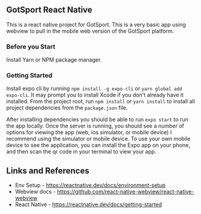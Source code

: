 ## GotSport React Native
This is a react native project for GotSport. This is a very basic app using webview to pull in the mobile web version of the GotSport platform.


### Before you Start
Install Yarn or NPM package manager.

### Getting Started
Install expo cli by running `npm install -g expo-cli`  or `yarn global add expo-cli`. It may prompt you to install Xcode if you don't already have it installed. From the project root, run `npm install` or `yarn install` to install all project dependencies from the `package.json` file.

After installing dependencies you should be able to run `expo start` to run the app locally. Once the server is running, you should see a number of options for viewing the app (web, ios simulator, or mobile device) I recommend using the simulator or mobile device. To use your own mobile device to see the application, you can install the Expo app on your phone, and then scan the qr code in your terminal to view your app.

## Links and References
- Env Setup - https://reactnative.dev/docs/environment-setup
- Webview docs - https://github.com/react-native-webview/react-native-webview
- React Native - https://reactnative.dev/docs/getting-started
